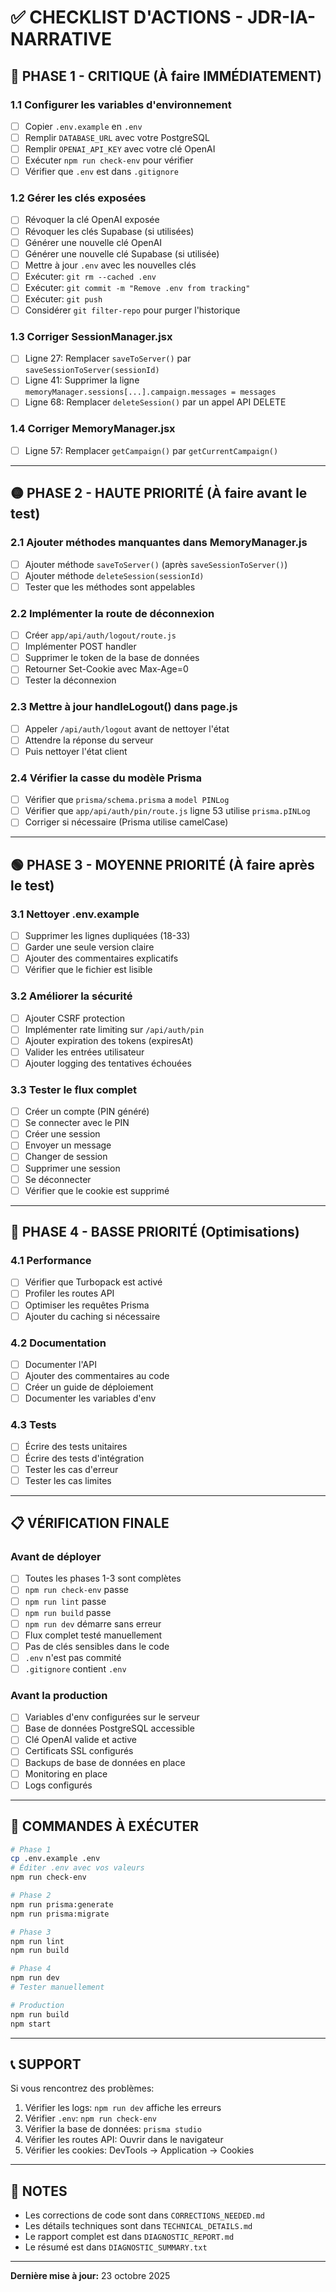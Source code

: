 # ✅ CHECKLIST D'ACTIONS - JDR-IA-NARRATIVE

## 🔴 PHASE 1 - CRITIQUE (À faire IMMÉDIATEMENT)

### 1.1 Configurer les variables d'environnement
- [ ] Copier `.env.example` en `.env`
- [ ] Remplir `DATABASE_URL` avec votre PostgreSQL
- [ ] Remplir `OPENAI_API_KEY` avec votre clé OpenAI
- [ ] Exécuter `npm run check-env` pour vérifier
- [ ] Vérifier que `.env` est dans `.gitignore`

### 1.2 Gérer les clés exposées
- [ ] Révoquer la clé OpenAI exposée
- [ ] Révoquer les clés Supabase (si utilisées)
- [ ] Générer une nouvelle clé OpenAI
- [ ] Générer une nouvelle clé Supabase (si utilisée)
- [ ] Mettre à jour `.env` avec les nouvelles clés
- [ ] Exécuter: `git rm --cached .env`
- [ ] Exécuter: `git commit -m "Remove .env from tracking"`
- [ ] Exécuter: `git push`
- [ ] Considérer `git filter-repo` pour purger l'historique

### 1.3 Corriger SessionManager.jsx
- [ ] Ligne 27: Remplacer `saveToServer()` par `saveSessionToServer(sessionId)`
- [ ] Ligne 41: Supprimer la ligne `memoryManager.sessions[...].campaign.messages = messages`
- [ ] Ligne 68: Remplacer `deleteSession()` par un appel API DELETE

### 1.4 Corriger MemoryManager.jsx
- [ ] Ligne 57: Remplacer `getCampaign()` par `getCurrentCampaign()`

---

## 🟡 PHASE 2 - HAUTE PRIORITÉ (À faire avant le test)

### 2.1 Ajouter méthodes manquantes dans MemoryManager.js
- [ ] Ajouter méthode `saveToServer()` (après `saveSessionToServer()`)
- [ ] Ajouter méthode `deleteSession(sessionId)`
- [ ] Tester que les méthodes sont appelables

### 2.2 Implémenter la route de déconnexion
- [ ] Créer `app/api/auth/logout/route.js`
- [ ] Implémenter POST handler
- [ ] Supprimer le token de la base de données
- [ ] Retourner Set-Cookie avec Max-Age=0
- [ ] Tester la déconnexion

### 2.3 Mettre à jour handleLogout() dans page.js
- [ ] Appeler `/api/auth/logout` avant de nettoyer l'état
- [ ] Attendre la réponse du serveur
- [ ] Puis nettoyer l'état client

### 2.4 Vérifier la casse du modèle Prisma
- [ ] Vérifier que `prisma/schema.prisma` a `model PINLog`
- [ ] Vérifier que `app/api/auth/pin/route.js` ligne 53 utilise `prisma.pINLog`
- [ ] Corriger si nécessaire (Prisma utilise camelCase)

---

## 🟢 PHASE 3 - MOYENNE PRIORITÉ (À faire après le test)

### 3.1 Nettoyer .env.example
- [ ] Supprimer les lignes dupliquées (18-33)
- [ ] Garder une seule version claire
- [ ] Ajouter des commentaires explicatifs
- [ ] Vérifier que le fichier est lisible

### 3.2 Améliorer la sécurité
- [ ] Ajouter CSRF protection
- [ ] Implémenter rate limiting sur `/api/auth/pin`
- [ ] Ajouter expiration des tokens (expiresAt)
- [ ] Valider les entrées utilisateur
- [ ] Ajouter logging des tentatives échouées

### 3.3 Tester le flux complet
- [ ] Créer un compte (PIN généré)
- [ ] Se connecter avec le PIN
- [ ] Créer une session
- [ ] Envoyer un message
- [ ] Changer de session
- [ ] Supprimer une session
- [ ] Se déconnecter
- [ ] Vérifier que le cookie est supprimé

---

## 🔵 PHASE 4 - BASSE PRIORITÉ (Optimisations)

### 4.1 Performance
- [ ] Vérifier que Turbopack est activé
- [ ] Profiler les routes API
- [ ] Optimiser les requêtes Prisma
- [ ] Ajouter du caching si nécessaire

### 4.2 Documentation
- [ ] Documenter l'API
- [ ] Ajouter des commentaires au code
- [ ] Créer un guide de déploiement
- [ ] Documenter les variables d'env

### 4.3 Tests
- [ ] Écrire des tests unitaires
- [ ] Écrire des tests d'intégration
- [ ] Tester les cas d'erreur
- [ ] Tester les cas limites

---

## 📋 VÉRIFICATION FINALE

### Avant de déployer
- [ ] Toutes les phases 1-3 sont complètes
- [ ] `npm run check-env` passe
- [ ] `npm run lint` passe
- [ ] `npm run build` passe
- [ ] `npm run dev` démarre sans erreur
- [ ] Flux complet testé manuellement
- [ ] Pas de clés sensibles dans le code
- [ ] `.env` n'est pas commité
- [ ] `.gitignore` contient `.env`

### Avant la production
- [ ] Variables d'env configurées sur le serveur
- [ ] Base de données PostgreSQL accessible
- [ ] Clé OpenAI valide et active
- [ ] Certificats SSL configurés
- [ ] Backups de base de données en place
- [ ] Monitoring en place
- [ ] Logs configurés

---

## 🚀 COMMANDES À EXÉCUTER

```bash
# Phase 1
cp .env.example .env
# Éditer .env avec vos valeurs
npm run check-env

# Phase 2
npm run prisma:generate
npm run prisma:migrate

# Phase 3
npm run lint
npm run build

# Phase 4
npm run dev
# Tester manuellement

# Production
npm run build
npm start
```

---

## 📞 SUPPORT

Si vous rencontrez des problèmes:

1. Vérifier les logs: `npm run dev` affiche les erreurs
2. Vérifier `.env`: `npm run check-env`
3. Vérifier la base de données: `prisma studio`
4. Vérifier les routes API: Ouvrir dans le navigateur
5. Vérifier les cookies: DevTools → Application → Cookies

---

## 📝 NOTES

- Les corrections de code sont dans `CORRECTIONS_NEEDED.md`
- Les détails techniques sont dans `TECHNICAL_DETAILS.md`
- Le rapport complet est dans `DIAGNOSTIC_REPORT.md`
- Le résumé est dans `DIAGNOSTIC_SUMMARY.txt`

---

**Dernière mise à jour:** 23 octobre 2025

